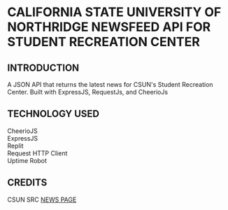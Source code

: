 # CALIFORNIA STATE UNIVERSITY OF NORTHRIDGE NEWSFEED API FOR STUDENT RECREATION CENTER
## INTRODUCTION
A JSON API that returns the latest news for CSUN's Student Recreation Center.  Built with ExpressJS, RequestJs, and CheerioJs

## TECHNOLOGY USED
CheerioJS   
ExpressJS  
Replit  
Request HTTP Client  
Uptime Robot

## CREDITS
CSUN SRC [NEWS PAGE](https://www.csun.edu/src/news/)
